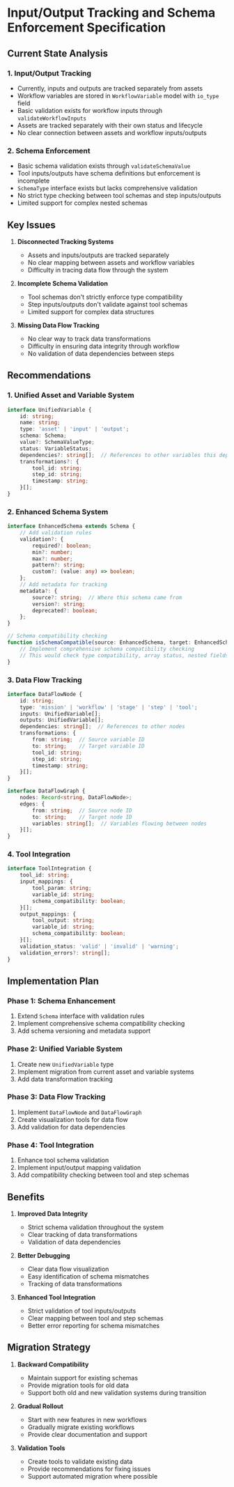 # Input/Output Tracking and Schema Enforcement Specification

## Current State Analysis

### 1. Input/Output Tracking
- Currently, inputs and outputs are tracked separately from assets
- Workflow variables are stored in `WorkflowVariable` model with `io_type` field
- Basic validation exists for workflow inputs through `validateWorkflowInputs`
- Assets are tracked separately with their own status and lifecycle
- No clear connection between assets and workflow inputs/outputs

### 2. Schema Enforcement
- Basic schema validation exists through `validateSchemaValue`
- Tool inputs/outputs have schema definitions but enforcement is incomplete
- `SchemaType` interface exists but lacks comprehensive validation
- No strict type checking between tool schemas and step inputs/outputs
- Limited support for complex nested schemas

## Key Issues

1. **Disconnected Tracking Systems**
   - Assets and inputs/outputs are tracked separately
   - No clear mapping between assets and workflow variables
   - Difficulty in tracing data flow through the system

2. **Incomplete Schema Validation**
   - Tool schemas don't strictly enforce type compatibility
   - Step inputs/outputs don't validate against tool schemas
   - Limited support for complex data structures

3. **Missing Data Flow Tracking**
   - No clear way to track data transformations
   - Difficulty in ensuring data integrity through workflow
   - No validation of data dependencies between steps

## Recommendations

### 1. Unified Asset and Variable System

```typescript
interface UnifiedVariable {
    id: string;
    name: string;
    type: 'asset' | 'input' | 'output';
    schema: Schema;
    value?: SchemaValueType;
    status: VariableStatus;
    dependencies?: string[];  // References to other variables this depends on
    transformations?: {
        tool_id: string;
        step_id: string;
        timestamp: string;
    }[];
}
```

### 2. Enhanced Schema System

```typescript
interface EnhancedSchema extends Schema {
    // Add validation rules
    validation?: {
        required?: boolean;
        min?: number;
        max?: number;
        pattern?: string;
        custom?: (value: any) => boolean;
    };
    // Add metadata for tracking
    metadata?: {
        source?: string;  // Where this schema came from
        version?: string;
        deprecated?: boolean;
    };
}

// Schema compatibility checking
function isSchemaCompatible(source: EnhancedSchema, target: EnhancedSchema): boolean {
    // Implement comprehensive schema compatibility checking
    // This would check type compatibility, array status, nested fields, etc.
}
```

### 3. Data Flow Tracking

```typescript
interface DataFlowNode {
    id: string;
    type: 'mission' | 'workflow' | 'stage' | 'step' | 'tool';
    inputs: UnifiedVariable[];
    outputs: UnifiedVariable[];
    dependencies: string[];  // References to other nodes
    transformations: {
        from: string;  // Source variable ID
        to: string;    // Target variable ID
        tool_id: string;
        step_id: string;
        timestamp: string;
    }[];
}

interface DataFlowGraph {
    nodes: Record<string, DataFlowNode>;
    edges: {
        from: string;  // Source node ID
        to: string;    // Target node ID
        variables: string[];  // Variables flowing between nodes
    }[];
}
```

### 4. Tool Integration

```typescript
interface ToolIntegration {
    tool_id: string;
    input_mappings: {
        tool_param: string;
        variable_id: string;
        schema_compatibility: boolean;
    }[];
    output_mappings: {
        tool_output: string;
        variable_id: string;
        schema_compatibility: boolean;
    }[];
    validation_status: 'valid' | 'invalid' | 'warning';
    validation_errors?: string[];
}
```

## Implementation Plan

### Phase 1: Schema Enhancement
1. Extend `Schema` interface with validation rules
2. Implement comprehensive schema compatibility checking
3. Add schema versioning and metadata support

### Phase 2: Unified Variable System
1. Create new `UnifiedVariable` type
2. Implement migration from current asset and variable systems
3. Add data transformation tracking

### Phase 3: Data Flow Tracking
1. Implement `DataFlowNode` and `DataFlowGraph`
2. Create visualization tools for data flow
3. Add validation for data dependencies

### Phase 4: Tool Integration
1. Enhance tool schema validation
2. Implement input/output mapping validation
3. Add compatibility checking between tool and step schemas

## Benefits

1. **Improved Data Integrity**
   - Strict schema validation throughout the system
   - Clear tracking of data transformations
   - Validation of data dependencies

2. **Better Debugging**
   - Clear data flow visualization
   - Easy identification of schema mismatches
   - Tracking of data transformations

3. **Enhanced Tool Integration**
   - Strict validation of tool inputs/outputs
   - Clear mapping between tool and step schemas
   - Better error reporting for schema mismatches

## Migration Strategy

1. **Backward Compatibility**
   - Maintain support for existing schemas
   - Provide migration tools for old data
   - Support both old and new validation systems during transition

2. **Gradual Rollout**
   - Start with new features in new workflows
   - Gradually migrate existing workflows
   - Provide clear documentation and support

3. **Validation Tools**
   - Create tools to validate existing data
   - Provide recommendations for fixing issues
   - Support automated migration where possible 